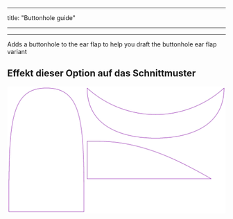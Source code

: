 - - -
title: "Buttonhole guide"
- - -

***

Adds a buttonhole to the ear flap to help you draft the buttonhole ear flap variant

## Effekt dieser Option auf das Schnittmuster

![Dieses Bild zeigt den Effekt dieser Option, indem es mehrere Varianten überlagert, die einen anderen Wert für diese Option haben](holmes_buttonhole_sample.svg "Effekt dieser Option auf das Schnittmuster")
